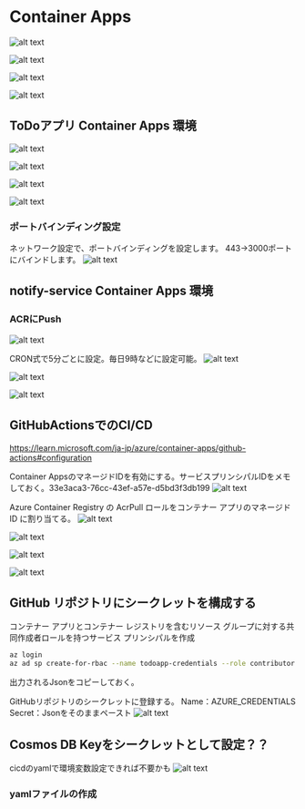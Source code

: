 # Container Apps
![alt text](image-4.png)

![alt text](image-5.png)

![alt text](image-6.png)

![alt text](image-7.png)

## ToDoアプリ Container Apps 環境
![alt text](image.png)

![alt text](image-1.png)

![alt text](image-2.png)

![alt text](image-3.png)

### ポートバインディング設定
ネットワーク設定で、ポートバインディングを設定します。
443→3000ポートにバインドします。
![alt text](image-9.png)

## notify-service Container Apps 環境

### ACRにPush
![alt text](image-10.png)

CRON式で5分ごとに設定。毎日9時などに設定可能。
![alt text](image-11.png)

![alt text](image-12.png)

![alt text](image-13.png)

## GitHubActionsでのCI/CD
https://learn.microsoft.com/ja-jp/azure/container-apps/github-actions#configuration

Container AppsのマネージドIDを有効にする。サービスプリンシパルIDをメモしておく。33e3aca3-76cc-43ef-a57e-d5bd3f3db199
![alt text](image-14.png)

Azure Container Registry の AcrPull ロールをコンテナー アプリのマネージド ID に割り当てる。
![alt text](image-15.png)

![alt text](image-16.png)

![alt text](image-17.png)

![alt text](image-18.png)

## GitHub リポジトリにシークレットを構成する

コンテナー アプリとコンテナー レジストリを含むリソース グループに対する共同作成者ロールを持つサービス プリンシパルを作成

```bash
az login
az ad sp create-for-rbac --name todoapp-credentials --role contributor --scopes /subscriptions/f80766c9-6be7-43f9-8369-d492efceff1e/resourceGroups/udemy-container-cicd --json-auth --output json
```

出力されるJsonをコピーしておく。

GitHubリポジトリのシークレットに登録する。
Name：AZURE_CREDENTIALS
Secret：Jsonをそのままペースト
![alt text](image-19.png)

## Cosmos DB Keyをシークレットとして設定？？
cicdのyamlで環境変数設定できれば不要かも
![alt text](image-20.png)

### yamlファイルの作成
```yaml
